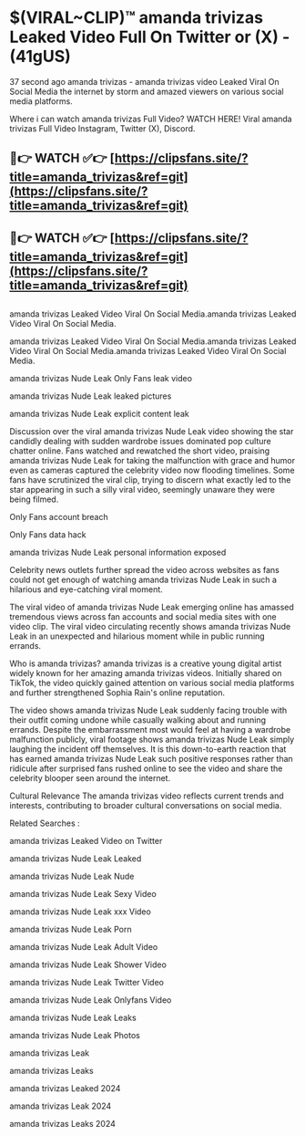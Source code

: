 # $(VIRAL~CLIP)™ amanda trivizas Leaked Video Full On Twitter or (X) -(41gUS)
37 second ago amanda trivizas - amanda trivizas video Leaked Viral On Social Media the internet by storm and amazed viewers on various social media platforms.

Where i can watch amanda trivizas Full Video? WATCH HERE! Viral amanda trivizas Full Video Instagram, Twitter (X), Discord.

## 🔴👉 WATCH ✅👉 [https://clipsfans.site/?title=amanda_trivizas&ref=git](https://clipsfans.site/?title=amanda_trivizas&ref=git)
## 🔴👉 WATCH ✅👉 [https://clipsfans.site/?title=amanda_trivizas&ref=git](https://clipsfans.site/?title=amanda_trivizas&ref=git)
##
amanda trivizas Leaked Video Viral On Social Media.amanda trivizas Leaked Video Viral On Social Media.

amanda trivizas Leaked Video Viral On Social Media.amanda trivizas Leaked Video Viral On Social Media.amanda trivizas Leaked Video Viral On Social Media.

amanda trivizas Nude Leak Only Fans leak video

amanda trivizas Nude Leak leaked pictures

amanda trivizas Nude Leak explicit content leak

Discussion over the viral amanda trivizas Nude Leak video showing the star candidly dealing with sudden wardrobe issues dominated pop culture chatter online. Fans watched and rewatched the short video, praising amanda trivizas Nude Leak for taking the malfunction with grace and humor even as cameras captured the celebrity video now flooding timelines. Some fans have scrutinized the viral clip, trying to discern what exactly led to the star appearing in such a silly viral video, seemingly unaware they were being filmed.


Only Fans account breach

Only Fans data hack

amanda trivizas Nude Leak personal information exposed

Celebrity news outlets further spread the video across websites as fans could not get enough of watching amanda trivizas Nude Leak in such a hilarious and eye-catching viral moment.


The viral video of amanda trivizas Nude Leak emerging online has amassed tremendous views across fan accounts and social media sites with one video clip. The viral video circulating recently shows amanda trivizas Nude Leak in an unexpected and hilarious moment while in public running errands.


Who is amanda trivizas? amanda trivizas is a creative young digital artist widely known for her amazing amanda trivizas videos. Initially shared on TikTok, the video quickly gained attention on various social media platforms and further strengthened Sophia Rain's online reputation.

The video shows amanda trivizas Nude Leak suddenly facing trouble with their outfit coming undone while casually walking about and running errands. Despite the embarrassment most would feel at having a wardrobe malfunction publicly, viral footage shows amanda trivizas Nude Leak simply laughing the incident off themselves. It is this down-to-earth reaction that has earned amanda trivizas Nude Leak such positive responses rather than ridicule after surprised fans rushed online to see the video and share the celebrity blooper seen around the internet.

Cultural Relevance The amanda trivizas video reflects current trends and interests, contributing to broader cultural conversations on social media.

Related Searches :

amanda trivizas Leaked Video on Twitter

amanda trivizas Nude Leak Leaked

amanda trivizas Nude Leak Nude

amanda trivizas Nude Leak Sexy Video

amanda trivizas Nude Leak xxx Video

amanda trivizas Nude Leak Porn

amanda trivizas Nude Leak Adult Video

amanda trivizas Nude Leak Shower Video

amanda trivizas Nude Leak Twitter Video

amanda trivizas Nude Leak Onlyfans Video

amanda trivizas Nude Leak Leaks

amanda trivizas Nude Leak Photos

amanda trivizas Leak

amanda trivizas Leaks

amanda trivizas Leaked 2024

amanda trivizas Leak 2024

amanda trivizas Leaks 2024

